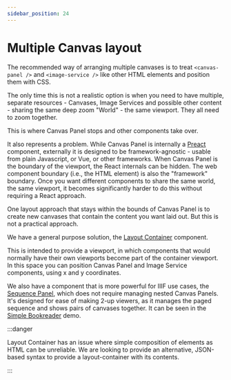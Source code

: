 ```yaml
---
sidebar_position: 24
---
```


# Multiple Canvas layout

The recommended way of arranging multiple canvases is to treat `<canvas-panel />` and `<image-service />` like other HTML elements and position them with CSS.

The only time this is not a realistic option is when you need to have multiple, separate resources - Canvases, Image Services and possible other content - sharing the same deep zoom "World" - the same viewport. They all need to zoom together.

This is where Canvas Panel stops and other components take over.

It also represents a problem. While Canvas Panel is internally a [Preact](https://preactjs.com/) component, externally it is designed to be framework-agnostic - usable from plain Javascript, or Vue, or other frameworks. When Canvas Panel is the boundary of the viewport, the React internals can be hidden. The web component boundary (i.e., the HTML element) is also the "framework" boundary. Once you want different components to share the same world, the same viewport, it becomes significantly harder to do this without requiring a React approach.

One layout approach that stays within the bounds of Canvas Panel is to create new canvases that contain the content you want laid out. But this is not a practical approach.

We have a general purpose solution, the [Layout Container](../api-reference/layout-container) component.

This is intended to provide a viewport, in which components that would normally have their own viewports become part of the container viewport. In this space you can position Canvas Panel and Image Service components, using x and y coordinates.

We also have a component that is more powerful for IIIF use cases, the [Sequence Panel](../api-reference/sequence-panel), which does not require managing nested Canvas Panels. It's designed for ease of making 2-up viewers, as it manages the paged sequence and shows pairs of canvases together. It can be seen in the [Simple Bookreader](../applications/bookreader-viewer) demo.


:::danger

Layout Container has an issue where simple composition of elements as HTML can be unreliable.
We are looking to provide an alternative, JSON-based syntax to provide a layout-container with its contents.

:::


